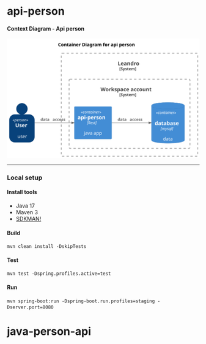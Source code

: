 # api-person


#### Context Diagram - Api person

![context-diagram.png](docs/diagram/c4-model/images/context.svg)


---

### Local setup

#### Install tools

- Java 17
- Maven 3
- [SDKMAN!](https://sdkman.io/install)


#### Build

```shell
mvn clean install -DskipTests
```

#### Test

```shell
mvn test -Dspring.profiles.active=test
```

#### Run

```shell
mvn spring-boot:run -Dspring-boot.run.profiles=staging -Dserver.port=8080
```


# java-person-api
